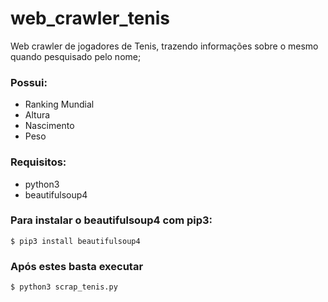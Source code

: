 # web_crawler_tenis

Web crawler de jogadores de Tenis, trazendo informações sobre o mesmo quando pesquisado pelo nome;

### Possui:
*  Ranking Mundial
*  Altura
*  Nascimento
*  Peso

### Requisitos:
*  python3
*  beautifulsoup4

### Para instalar o beautifulsoup4 com pip3:
    $ pip3 install beautifulsoup4

### Após estes basta executar
    $ python3 scrap_tenis.py

